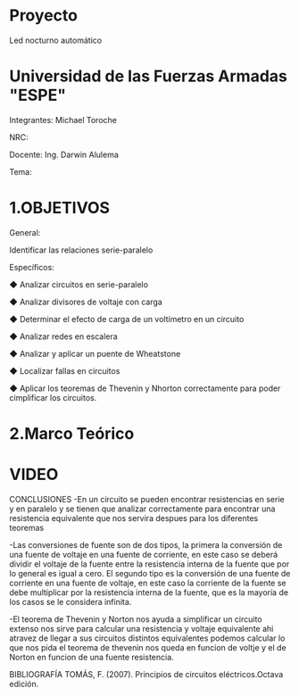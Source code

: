# Proyecto
Led nocturno automático
# Universidad de las Fuerzas Armadas "ESPE"

Integrantes:
Michael Toroche

NRC:

Docente: Ing. Darwin Alulema

Tema:

# 1.OBJETIVOS
General:

Identificar las relaciones serie-paralelo

Específicos:

◆ Analizar circuitos en serie-paralelo

◆ Analizar divisores de voltaje con carga

◆ Determinar el efecto de carga de un voltímetro en un circuito

◆ Analizar redes en escalera

◆ Analizar y aplicar un puente de Wheatstone

◆ Localizar fallas en circuitos

◆ Aplicar los teoremas de Thevenin y Nhorton correctamente para poder cimplificar los circuitos.

# 2.Marco Teórico
# VIDEO

CONCLUSIONES
-En un circuito se pueden encontrar resistencias en serie y en paralelo y se tienen que analizar correctamente para encontrar una resistencia equivalente que nos servira despues para los diferentes teoremas

-Las conversiones de fuente son de dos tipos, la primera la conversión de una fuente de voltaje en una fuente de corriente, en este caso se deberá dividir el voltaje de la fuente entre la resistencia interna de la fuente que por lo general es igual a cero. El segundo tipo es la conversión de una fuente de corriente en una fuente de voltaje, en este caso la corriente de la fuente se debe multiplicar por la resistencia interna de la fuente, que es la mayoría de los casos se le considera infinita.

-El teorema de Thevenin y Norton nos ayuda a simplificar un circuito extenso nos sirve para calcular una resistencia y voltaje equivalente ahi atravez de llegar a sus circuitos distintos equivalentes podemos calcular lo que nos pida el teorema de thevenin nos queda en funcion de voltje y el de Norton en funcion de una fuente resistencia.

BIBLIOGRAFÍA
TOMÁS, F. (2007). Principios de circuitos eléctricos.Octava edición.
